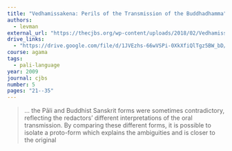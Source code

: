 ```yaml
---
title: "Vedhamissakena: Perils of the Transmission of the Buddhadhamma"
authors:
  - levman
external_url: "https://thecjbs.org/wp-content/uploads/2018/02/Vedhamissakena_Perils-of-the-Transmission-of-the-Buddhadhamma_Levman.pdf"
drive_links:
  - "https://drive.google.com/file/d/1JVEzhs-66wVSPi-0XkXfiQlTgz5BW_bD/view?usp=drivesdk"
course: agama
tags:
  - pali-language
year: 2009
journal: cjbs
number: 5
pages: "21--35"
---
```


> … the Pāli and Buddhist Sanskrit forms were sometimes contradictory, reflecting the redactors’ different interpretations of the oral transmission. By comparing these different forms, it is possible to isolate a proto-form which explains the ambiguities and is closer to the original


